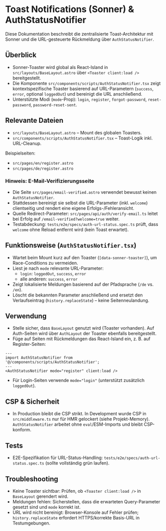 # Toast Notifications (Sonner) & AuthStatusNotifier

Diese Dokumentation beschreibt die zentralisierte Toast-Architektur mit Sonner und die URL-gesteuerte Rückmeldung über `AuthStatusNotifier`.


## Überblick

 
- Sonner-Toaster wird global als React-Island in `src/layouts/BaseLayout.astro` über `<Toaster client:load />` bereitgestellt.
- Die Komponente `src/components/scripts/AuthStatusNotifier.tsx` zeigt kontextspezifische Toaster basierend auf URL-Parametern (`success`, `error`, optional `loggedOut`) und bereinigt die URL anschließend.
- Unterstützte Modi (`mode`-Prop): `login`, `register`, `forgot-password`, `reset-password`, `password-reset-sent`.


## Relevante Dateien

 
- `src/layouts/BaseLayout.astro` – Mount des globalen Toasters.
- `src/components/scripts/AuthStatusNotifier.tsx` – Toast-Logik inkl. URL-Cleanup.


Beispielseiten:

 
- `src/pages/en/register.astro`
- `src/pages/de/register.astro`


### Hinweis: E-Mail-Verifizierungsseite

 
- Die Seite `src/pages/email-verified.astro` verwendet bewusst keinen `AuthStatusNotifier`.
- Stattdessen bereinigt sie selbst die URL-Parameter (inkl. `welcome`) clientseitig und rendert eine eigene Erfolgs-/Fehleransicht.
- Quelle Redirect-Parameter: `src/pages/api/auth/verify-email.ts` leitet bei Erfolg auf `/email-verified?welcome=true` weiter.
- Testabdeckung: `tests/e2e/specs/auth-url-status.spec.ts` prüft, dass `welcome` ohne Reload entfernt wird (kein Toast erwartet).


## Funktionsweise (`AuthStatusNotifier.tsx`)

 
- Wartet beim Mount kurz auf den Toaster (`[data-sonner-toaster]`), um Race-Conditions zu vermeiden.
- Liest je nach `mode` relevante URL-Parameter:
  - `login`: `loggedOut`, `success`, `error`
  - alle anderen: `success`, `error`
- Zeigt lokalisierte Meldungen basierend auf der Pfadsprache (`/de` vs. `/en`).
- Löscht die bekannten Parameter anschließend und ersetzt den Verlaufseintrag (`history.replaceState`) – keine Seitenneulandung.


## Verwendung

 
- Stelle sicher, dass `BaseLayout` genutzt wird (Toaster vorhanden). Auf Auth-Seiten wird über `AuthLayout` der Toaster ebenfalls bereitgestellt.
- Füge auf Seiten mit Rückmeldungen das React-Island ein, z. B. auf Register-Seiten:

```astro
---
import AuthStatusNotifier from '@/components/scripts/AuthStatusNotifier';
---
<AuthStatusNotifier mode="register" client:load />
```

- Für Login-Seiten verwende `mode="login"` (unterstützt zusätzlich `loggedOut`).


## CSP & Sicherheit

 
- In Production bleibt die CSP strikt. In Development wurde CSP in `src/middleware.ts` nur für HMR gelockert (siehe Projekt-Memory). `AuthStatusNotifier` arbeitet ohne `eval`/ESM-Imports und bleibt CSP-konform.


## Tests

 
- E2E-Spezifikation für URL-Status-Handling: `tests/e2e/specs/auth-url-status.spec.ts` (sollte vollständig grün laufen).


## Troubleshooting

 
- Keine Toaster sichtbar: Prüfen, ob `<Toaster client:load />` in `BaseLayout` gerendert wird.
- Meldungen fehlen: Sicherstellen, dass die erwarteten Query-Parameter gesetzt sind und `mode` korrekt ist.
- URL wird nicht bereinigt: Browser-Konsole auf Fehler prüfen; `history.replaceState` erfordert HTTPS/korrekte Basis-URL in Testumgebungen.
